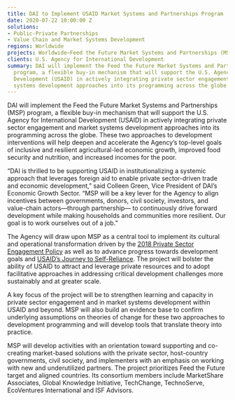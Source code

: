 ```yaml
---
title: DAI to Implement USAID Market Systems and Partnerships Program
date: 2020-07-22 10:00:00 Z
solutions:
- Public-Private Partnerships
- Value Chain and Market Systems Development
regions: Worldwide
projects: Worldwide—Feed the Future Market Systems and Partnerships (MSP)
clients: U.S. Agency for International Development
summary: DAI will implement the Feed the Future Market Systems and Partnerships (MSP)
  program, a flexible buy-in mechanism that will support the U.S. Agency for International
  Development (USAID) in actively integrating private sector engagement and market
  systems development approaches into its programming across the globe.
---
```


DAI will implement the Feed the Future Market Systems and Partnerships (MSP) program, a flexible buy-in mechanism that will support the U.S. Agency for International Development (USAID) in actively integrating private sector engagement and market systems development approaches into its programming across the globe. These two approaches to development interventions will help deepen and accelerate the Agency’s top-level goals of inclusive and resilient agricultural-led economic growth, improved food security and nutrition, and increased incomes for the poor.
 
“DAI is thrilled to be supporting USAID in institutionalizing a systemic approach that leverages foreign aid to enable private sector-driven trade and economic development,” said Colleen Green, Vice President of DAI’s Economic Growth Sector. “MSP will be a key lever for the Agency to align incentives between governments, donors, civil society, investors, and value-chain actors—through partnership— to continuously drive forward development while making households and communities more resilient. Our goal is to work ourselves out of a job.”
 
The Agency will draw upon MSP as a central tool to implement its cultural and operational transformation driven by the [2018 Private Sector Engagement Policy](https://www.usaid.gov/work-usaid/private-sector-engagement/policy) as well as to advance progress towards development goals and [USAID’s Journey to Self-Reliance](https://www.usaid.gov/selfreliance). The project will bolster the ability of USAID to attract and leverage private resources and to adopt facilitative approaches in addressing critical development challenges more sustainably and at greater scale.
 
A key focus of the project will be to strengthen learning and capacity in private sector engagement and in market systems development within USAID and beyond. MSP will also build an evidence base to confirm underlying assumptions on theories of change for these two approaches to development programming and will develop tools that translate theory into practice.  
 
MSP will develop activities with an orientation toward supporting and co-creating market-based solutions with the private sector, host-country governments, civil society, and implementers with an emphasis on working with new and underutilized partners. The project prioritizes Feed the Future target      and aligned countries. Its consortium members include MarketShare Associates, Global Knowledge Initiative, TechChange, TechnoServe, EcoVentures International and ISF Advisors.